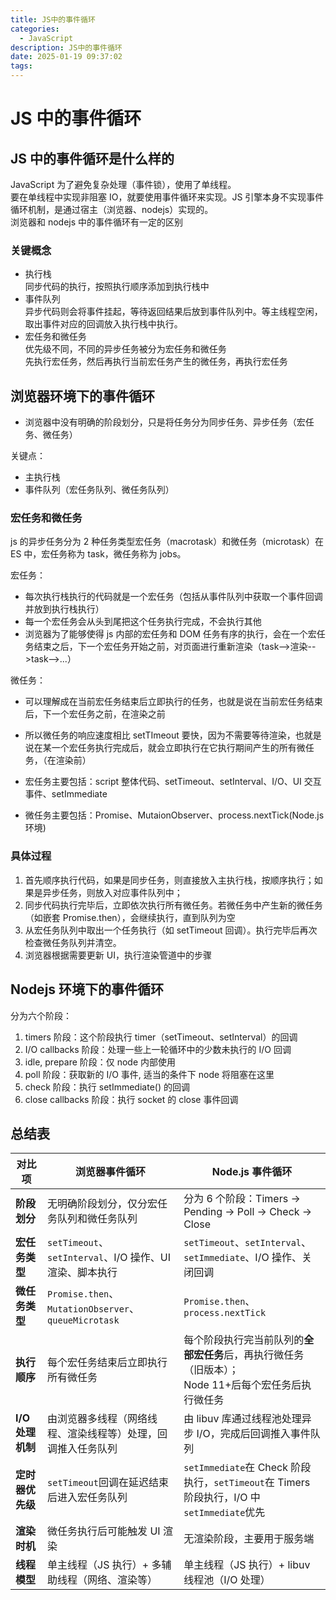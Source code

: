 ```yaml
---
title: JS中的事件循环
categories:
  - JavaScript
description: JS中的事件循环
date: 2025-01-19 09:37:02
tags:
---
```


# JS 中的事件循环

## JS 中的事件循环是什么样的

JavaScript 为了避免复杂处理（事件锁），使用了单线程。  
要在单线程中实现非阻塞 IO，就要使用事件循环来实现。JS 引擎本身不实现事件循环机制，是通过宿主（浏览器、nodejs）实现的。  
浏览器和 nodejs 中的事件循环有一定的区别

### 关键概念

- 执行栈  
  同步代码的执行，按照执行顺序添加到执行栈中
- 事件队列  
  异步代码则会将事件挂起，等待返回结果后放到事件队列中。等主线程空闲，取出事件对应的回调放入执行栈中执行。
- 宏任务和微任务  
  优先级不同，不同的异步任务被分为宏任务和微任务  
  先执行宏任务，然后再执行当前宏任务产生的微任务，再执行宏任务

## 浏览器环境下的事件循环

- 浏览器中没有明确的阶段划分，只是将任务分为同步任务、异步任务（宏任务、微任务）

关键点：

- 主执行栈
- 事件队列（宏任务队列、微任务队列）

### 宏任务和微任务

js 的异步任务分为 2 种任务类型宏任务（macrotask）和微任务（microtask）在 ES 中，宏任务称为 task，微任务称为 jobs。

宏任务：

- 每次执行栈执行的代码就是一个宏任务（包括从事件队列中获取一个事件回调并放到执行栈执行）
- 每一个宏任务会从头到尾把这个任务执行完成，不会执行其他
- 浏览器为了能够使得 js 内部的宏任务和 DOM 任务有序的执行，会在一个宏任务结束之后，下一个宏任务开始之前，对页面进行重新渲染（task-->渲染-->task-->...）

微任务：

- 可以理解成在当前宏任务结束后立即执行的任务，也就是说在当前宏任务结束后，下一个宏任务之前，在渲染之前
- 所以微任务的响应速度相比 setTImeout 要快，因为不需要等待渲染，也就是说在某一个宏任务执行完成后，就会立即执行在它执行期间产生的所有微任务，（在渲染前）

- 宏任务主要包括：script 整体代码、setTimeout、setInterval、I/O、UI 交互事件、setImmediate
- 微任务主要包括：Promise、MutaionObserver、process.nextTick(Node.js 环境)

### 具体过程

1. 首先顺序执行代码，如果是同步任务，则直接放入主执行栈，按顺序执行；如果是异步任务，则放入对应事件队列中；
2. 同步代码执行完毕后，立即依次执行所有微任务。若微任务中产生新的微任务（如嵌套 Promise.then），会继续执行，直到队列为空
3. 从宏任务队列中取出一个任务执行（如 setTimeout 回调）。执行完毕后再次检查微任务队列并清空。
4. 浏览器根据需要更新 UI，执行渲染管道中的步骤

## Nodejs 环境下的事件循环

分为六个阶段：  
1. timers 阶段：这个阶段执行 timer（setTimeout、setInterval）的回调
2. I/O callbacks 阶段：处理一些上一轮循环中的少数未执行的 I/O 回调
3. idle, prepare 阶段：仅 node 内部使用
4. poll 阶段：获取新的 I/O 事件, 适当的条件下 node 将阻塞在这里
5. check 阶段：执行 setImmediate() 的回调
6. close callbacks 阶段：执行 socket 的 close 事件回调


## 总结表

| **对比项**       | **浏览器事件循环**                                           | **Node.js 事件循环**                                                                                   |
| ---------------- | ------------------------------------------------------------ | ------------------------------------------------------------------------------------------------------ |
| **阶段划分**     | 无明确阶段划分，仅分宏任务队列和微任务队列                   | 分为 6 个阶段：Timers → Pending → Poll → Check → Close                                                 |
| **宏任务类型**   | `setTimeout`、`setInterval`、I/O 操作、UI 渲染、脚本执行     | `setTimeout`、`setInterval`、`setImmediate`、I/O 操作、关闭回调                                        |
| **微任务类型**   | `Promise.then`、`MutationObserver`、`queueMicrotask`         | `Promise.then`、`process.nextTick`                                                                     |
| **执行顺序**     | 每个宏任务结束后立即执行所有微任务                           | 每个阶段执行完当前队列的**全部宏任务**后，再执行微任务（旧版本）；<br>Node 11+后每个宏任务后执行微任务 |
| **I/O 处理机制** | 由浏览器多线程（网络线程、渲染线程等）处理，回调推入任务队列 | 由 libuv 库通过线程池处理异步 I/O，完成后回调推入事件队列                                              |
| **定时器优先级** | `setTimeout`回调在延迟结束后进入宏任务队列                   | `setImmediate`在 Check 阶段执行，`setTimeout`在 Timers 阶段执行，I/O 中`setImmediate`优先              |
| **渲染时机**     | 微任务执行后可能触发 UI 渲染                                 | 无渲染阶段，主要用于服务端                                                                             |
| **线程模型**     | 单主线程（JS 执行）+ 多辅助线程（网络、渲染等）              | 单主线程（JS 执行）+ libuv 线程池（I/O 处理）                                                          |
